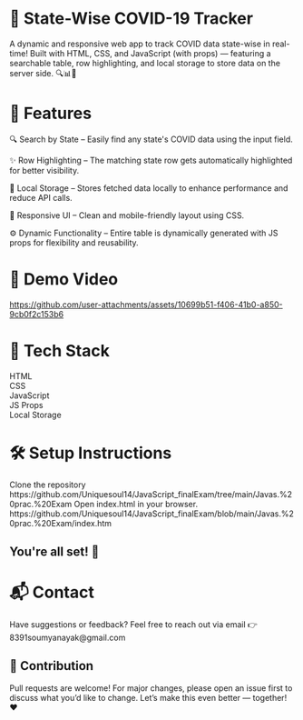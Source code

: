 <h1>🦠 State-Wise COVID-19 Tracker</h1>
A dynamic and responsive web app to track COVID data state-wise in real-time!
Built with HTML, CSS, and JavaScript (with props) — featuring a searchable table, row highlighting, and local storage to store data on the server side. 🔍📊💾

<h1>🚀 Features</h1>
🔍 Search by State – Easily find any state's COVID data using the input field.<br>

✨ Row Highlighting – The matching state row gets automatically highlighted for better visibility.<br>

💾 Local Storage – Stores fetched data locally to enhance performance and reduce API calls.<br>

📱 Responsive UI – Clean and mobile-friendly layout using CSS.<br>

⚙️ Dynamic Functionality – Entire table is dynamically generated with JS props for flexibility and reusability.

<h1>🎥 Demo Video</h1>




https://github.com/user-attachments/assets/10699b51-f406-41b0-a850-9cb0f2c153b6



<h1>📁 Tech Stack</h1>
HTML<br>
CSS<br>
JavaScript<br>
JS Props<br>
Local Storage

<h1>🛠️ Setup Instructions</h1>
Clone the repository
https://github.com/Uniquesoul14/JavaScript_finalExam/tree/main/Javas.%20prac.%20Exam
Open index.html in your browser.
https://github.com/Uniquesoul14/JavaScript_finalExam/blob/main/Javas.%20prac.%20Exam/index.htm
<h2>You're all set! 🎉</h2>

<h1>📬 Contact</h1>
Have suggestions or feedback?
Feel free to reach out via email 👉 8391soumyanayak@gmail.com

<h2>🙌 Contribution</h2>
Pull requests are welcome! For major changes, please open an issue first to discuss what you’d like to change.
Let’s make this even better — together! ❤️
